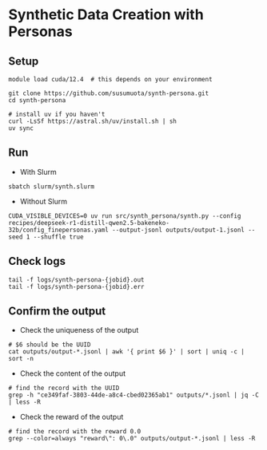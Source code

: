 # Synthetic Data Creation with Personas

## Setup

```shell
module load cuda/12.4  # this depends on your environment

git clone https://github.com/susumuota/synth-persona.git
cd synth-persona

# install uv if you haven't
curl -LsSf https://astral.sh/uv/install.sh | sh
uv sync
```

## Run

- With Slurm

```shell
sbatch slurm/synth.slurm
```

- Without Slurm

```shell
CUDA_VISIBLE_DEVICES=0 uv run src/synth_persona/synth.py --config recipes/deepseek-r1-distill-qwen2.5-bakeneko-32b/config_finepersonas.yaml --output-jsonl outputs/output-1.jsonl --seed 1 --shuffle true
```

## Check logs

```shell
tail -f logs/synth-persona-{jobid}.out
tail -f logs/synth-persona-{jobid}.err
```

## Confirm the output

- Check the uniqueness of the output

```shell
# $6 should be the UUID
cat outputs/output-*.jsonl | awk '{ print $6 }' | sort | uniq -c | sort -n
```

- Check the content of the output

```shell
# find the record with the UUID
grep -h "ce349faf-3803-44de-a8c4-cbed02365ab1" outputs/*.jsonl | jq -C | less -R
```

- Check the reward of the output

```shell
# find the record with the reward 0.0
grep --color=always "reward\": 0\.0" outputs/output-*.jsonl | less -R
```
